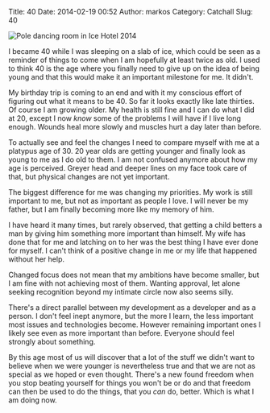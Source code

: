 Title: 40
Date: 2014-02-19 00:52
Author: markos
Category: Catchall
Slug: 40

![Pole dancing room in Ice Hotel
2014](http://markos.gaivo.net/images/ice_hotel.jpg)

I became 40 while I was sleeping on a slab of ice, which could be seen
as a reminder of things to come when I am hopefully at least twice as
old. I used to think 40 is the age where you finally need to give up on
the idea of being young and that this would make it an important
milestone for me. It didn't.

My birthday trip is coming to an end and with it my conscious effort of
figuring out what it means to be 40. So far it looks exactly like late
thirties. Of course I am growing older. My health is still fine and I
can do what I did at 20, except I now *know* some of the problems I will
have if I live long enough. Wounds heal more slowly and muscles hurt a
day later than before.

To actually see and feel the changes I need to compare myself with me at
a platypus age of 30. 20 year olds are getting younger and finally look
as young to me as I do old to them. I am not confused anymore about how
my age is perceived. Greyer head and deeper lines on my face took care
of that, but physical changes are not yet important.

The biggest difference for me was changing my priorities. My work is
still important to me, but not as important as people I love. I will
never be my father, but I am finally becoming more like my memory of
him.

I have heard it many times, but rarely observed, that getting a child
betters a man by giving him something more important than himself. My
wife has done that for me and latching on to her was the best thing I
have ever done for myself. I can't think of a positive change in me or
my life that happened without her help.

Changed focus does not mean that my ambitions have become smaller, but I
am fine with not achieving most of them. Wanting approval, let alone
seeking recognition beyond my intimate circle now also seems silly.

There's a direct parallel between my development as a developer and as a
person. I don't feel inept anymore, but the more I learn, the less
important most issues and technologies become. However remaining
important ones I likely see even as more important than before. Everyone
should feel strongly about something.

By this age most of us will discover that a lot of the stuff we didn't
want to believe when we were younger is nevertheless true and that we
are not as special as we hoped or even thought. There's a new found
freedom when you stop beating yourself for things you won't be or do and
that freedom can then be used to do the things, that you *can* do,
better. Which is what I am doing now.


